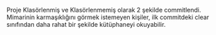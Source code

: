 Proje Klasörlenmiş ve Klasörlenmemiş olarak 2 şekilde commitlendi. Mimarinin karmaşıklığını görmek istemeyen kişiler, ilk commitdeki clear sınıfından daha rahat bir şekilde kütüphaneyi okuyabilir.
